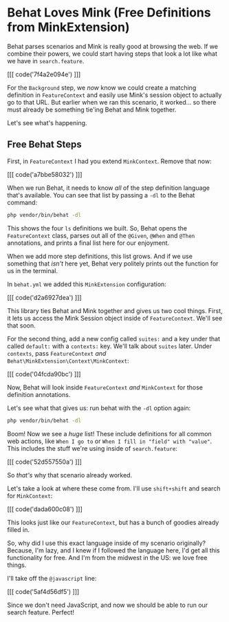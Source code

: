 # Behat Loves Mink (Free Definitions from MinkExtension)

Behat parses scenarios and Mink is really good at browsing the web.
If we combine their powers, we could start having steps that look
a lot like what we have in `search.feature`. 

[[[ code('7f4a2e094e') ]]]

For the `Background` step, we *now* know we could create a matching
definition in `FeatureContext` and easily use Mink's session object
to actually go to that URL. But earlier when we ran this scenario,
it worked... so there must already be something tie'ing Behat and
Mink together.

Let's see what's happening.

## Free Behat Steps

First, in `FeatureContext` I had you extend `MinkContext`. Remove that now:

[[[ code('a7bbe58032') ]]]

When we run Behat, it needs to know *all* of the step definition language that's
available. You can see that list by passing a `-dl` to the Behat command:

```bash
php vendor/bin/behat -dl
```

This shows the four `ls` definitions we built. So, Behat opens the `FeatureContext` class,
parses out all of the `@Given`, `@When` and `@Then` annotations, and prints a final
list here for our enjoyment.

When we add more step definitions, this list grows. And if we use something that
*isn't* here yet, Behat very politely prints out the function for us in the terminal.

In `behat.yml` we added this `MinkExtension` configuration:

[[[ code('d2a6927dea') ]]]

This library ties Behat and Mink together and gives us two cool things. First, it
lets us access the Mink Session object inside of `FeatureContext`. We'll see that
soon.

For the second thing, add a new config called `suites:` and a key under that
called `default:` with a `contexts:` key. We'll talk about `suites` later. Under
`contexts`, pass `FeatureContext` *and*  `Behat\MinkExtension\Context\MinkContext`:

[[[ code('04fcda90bc') ]]]

Now, Behat will look inside `FeatureContext` *and* `MinkContext` for those definition
annotations.

Let's see what that gives us: run behat with the `-dl` option again:

```bash
php vendor/bin/behat -dl
```

Boom! Now we see a *huge* list! These include definitions for all common web actions, like
`When I go to` or `When I fill in "field" with "value"`. This includes the stuff we're
using inside of `search.feature`:

[[[ code('52d557550a') ]]]

So *that's* why that scenario already worked.

Let's take a look at where these come from. I'll use `shift+shift` and search for `MinkContext`:

[[[ code('dada600c08') ]]]

This looks just like our `FeatureContext`, but has a bunch of goodies already filled in.

So, why did I use this exact language inside of my scenario originally? Because, I'm lazy,
and I knew if I followed the language here, I'd get all this functionality for free. And
I'm from the midwest in the US: we love free things.

I'll take off the `@javascript` line:

[[[ code('5af4d56df5') ]]]

Since we don't need JavaScript, and now we should be able to run our search feature. Perfect!
